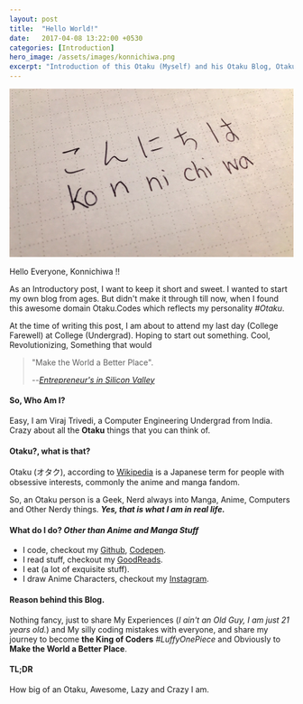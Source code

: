 ```yaml
---
layout: post
title:  "Hello World!"
date:   2017-04-08 13:22:00 +0530
categories: [Introduction]
hero_image: /assets/images/konnichiwa.png
excerpt: "Introduction of this Otaku (Myself) and his Otaku Blog, Otaku.Codes"
---
```


![Konnichiwa](/assets/images/Konnichiwa-1.jpg)


Hello Everyone, Konnichiwa !!

As an Introductory post, I want to keep it short and sweet. I wanted to start my own blog from ages. But didn't make it through till now, when I found this awesome domain Otaku.Codes which reflects my personality *#Otaku*.

At the time of writing this post, I am about to attend my last day (College Farewell) at College (Undergrad). Hoping to start out something. Cool, Revolutionizing, Something that would 

> "Make the World a Better Place".
>
> --<cite>[Entrepreneur's in Silicon Valley](https://www.youtube.com/watch?v=IXuFrtmOYKg)</cite>

#### So, Who Am I?

Easy, I am Viraj Trivedi, a Computer Engineering Undergrad from India. Crazy about all the **Otaku** things that you can think of.

#### Otaku?, what is that?

Otaku (オタク), according to [Wikipedia](https://en.wikipedia.org/wiki/Otaku) is a Japanese term for people with obsessive interests, commonly the anime and manga fandom.

So, an Otaku person is a Geek, Nerd always into Manga, Anime, Computers and Other Nerdy things. ***Yes, that is what I am in real life.***

#### What do I do? *Other than Anime and Manga Stuff*

- I code, checkout my [Github](https://github.com/inf3cti0n95/), [Codepen](http://codepen.io/inf3cti0n95/).
- I read stuff, checkout my [GoodReads](https://www.goodreads.com/viraj_trivedi). 
- I eat (a lot of exquisite stuff).
- I draw Anime Characters, checkout my [Instagram](https://www.instagram.com/_viraj.trivedi_/).

#### Reason behind this Blog.

Nothing fancy, just to share My Experiences (*I ain't an Old Guy, I am just 21 years old.*) and My silly coding mistakes with everyone, and share my journey to become **the King of Coders** *#LuffyOnePiece* and Obviously to **Make the World a Better Place**.

#### TL;DR

How big of an Otaku, Awesome, Lazy and Crazy I am.
